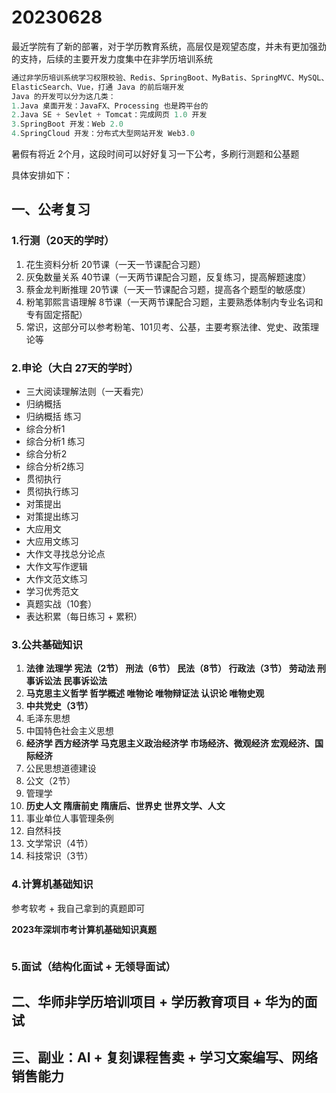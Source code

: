 # 20230628

最近学院有了新的部署，对于学历教育系统，高层仅是观望态度，并未有更加强劲的支持，后续的主要开发力度集中在非学历培训系统

```jsx
通过非学历培训系统学习权限校验、Redis、SpringBoot、MyBatis、SpringMVC、MySQL、Minio、
ElasticSearch、Vue，打通 Java 的前后端开发
Java 的开发可以分为这几类：
1.Java 桌面开发：JavaFX、Processing 也是跨平台的
2.Java SE + Sevlet + Tomcat：完成网页 1.0 开发
3.SpringBoot 开发：Web 2.0
4.SpringCloud 开发：分布式大型网站开发 Web3.0
```

暑假有将近 2个月，这段时间可以好好复习一下公考，多刷行测题和公基题

具体安排如下：

## 一、公考复习

### 1.行测（20天的学时）

1. 花生资料分析 20节课（一天一节课配合习题）
2. 灰兔数量关系 40节课（一天两节课配合习题，反复练习，提高解题速度）
3. 蔡金龙判断推理 20节课（一天一节课配合习题，提高各个题型的敏感度）
4. 粉笔郭熙言语理解 8节课（一天两节课配合习题，主要熟悉体制内专业名词和专有固定搭配）
5. 常识，这部分可以参考粉笔、101贝考、公基，主要考察法律、党史、政策理论等

### 2.申论（大白 27天的学时）

- 三大阅读理解法则（一天看完）
- 归纳概括
- 归纳概括 练习
- 综合分析1
- 综合分析1 练习
- 综合分析2
- 综合分析2练习
- 贯彻执行
- 贯彻执行练习
- 对策提出
- 对策提出练习
- 大应用文
- 大应用文练习
- 大作文寻找总分论点
- 大作文写作逻辑
- 大作文范文练习
- 学习优秀范文
- 真题实战（10套）
- 表达积累（每日练习 + 累积）

### 3.公共基础知识

1. **法律
法理学
宪法（2节）
刑法（6节）
民法（8节）
行政法（3节）
劳动法
刑事诉讼法
民事诉讼法**
2. **马克思主义哲学
哲学概述
唯物论
唯物辩证法
认识论
唯物史观**
3. **中共党史（3节）**
4. 毛泽东思想
5. 中国特色社会主义思想
6. **经济学
西方经济学
马克思主义政治经济学
市场经济、微观经济
宏观经济、国际经济**
7. 公民思想道德建设
8. 公文（2节）
9. 管理学
10. **历史人文
隋唐前史
隋唐后、世界史
世界文学、人文**
11. 事业单位人事管理条例
12. 自然科技
13. 文学常识（4节）
14. 科技常识（3节）

### 4.计算机基础知识

参考软考 + 我自己拿到的真题即可

**2023年深圳市考计算机基础知识真题**

```jsx

```

### 5.面试（结构化面试 + 无领导面试）

## 二、华师非学历培训项目 + 学历教育项目 + 华为的面试

## 三、副业：AI + 复刻课程售卖 + 学习文案编写、网络销售能力
